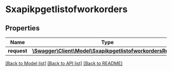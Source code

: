 # Sxapikpgetlistofworkorders

## Properties
Name | Type | Description | Notes
------------ | ------------- | ------------- | -------------
**request** | [**\Swagger\Client\Model\SxapikpgetlistofworkordersRequest**](SxapikpgetlistofworkordersRequest.md) |  | [optional] 

[[Back to Model list]](../README.md#documentation-for-models) [[Back to API list]](../README.md#documentation-for-api-endpoints) [[Back to README]](../README.md)


